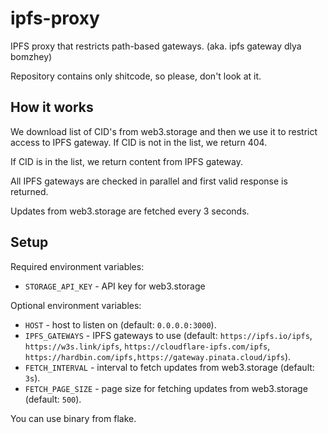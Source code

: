 # ipfs-proxy

IPFS proxy that restricts path-based gateways. (aka. ipfs gateway dlya bomzhey)

Repository contains only shitcode, so please, don't look at it.

## How it works

We download list of CID's from web3.storage and then we use it to restrict access to IPFS gateway.
If CID is not in the list, we return 404.

If CID is in the list, we return content from IPFS gateway.

All IPFS gateways are checked in parallel and first valid response is returned.

Updates from web3.storage are fetched every 3 seconds.

## Setup

Required environment variables:

- `STORAGE_API_KEY` - API key for web3.storage

Optional environment variables:

- `HOST` - host to listen on (default: `0.0.0.0:3000`).
- `IPFS_GATEWAYS` - IPFS gateways to use (default: `https://ipfs.io/ipfs`, `https://w3s.link/ipfs`, `https://cloudflare-ipfs.com/ipfs`, `https://hardbin.com/ipfs,https://gateway.pinata.cloud/ipfs`).
- `FETCH_INTERVAL` - interval to fetch updates from web3.storage (default: `3s`).
- `FETCH_PAGE_SIZE` - page size for fetching updates from web3.storage (default: `500`).

You can use binary from flake.
